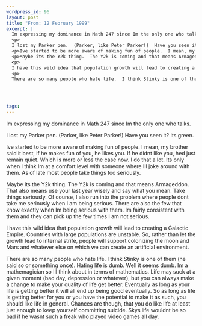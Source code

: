```yaml
--- 
wordpress_id: 96
layout: post
title: "From: 12 February 1999"
excerpt: |
  Im expressing my dominance in Math 247 since Im the only one who talks.
  <p>
  I lost my Parker pen.  (Parker, like Peter Parker!)  Have you seen it?  Its green.
  <p>Ive started to be more aware of making fun of people.  I mean, my brother said it best, if he makes fun of you, he likes you.  If he didnt like you, hed just remain quiet.  Which is more or less the case now.  I do that a lot.  Its only when I think Im at a comfort level with someone where Ill joke around with them.  As of late most people take things too seriously.
  <p>Maybe its the Y2k thing.  The Y2k is coming and that means Armageddon.  That also means use your last year wisely and say what you mean.  Take things seriously.  Of course, I also run into the problem where people dont take me seriously when I am being serious.  There are also the few that know exactly when Im being serious with them.  Im fairly consistent with them and they can pick up the few times I am not serious.
  <p>
  I have this wild idea that population growth will lead to creating a Galactic Empire.  Countries with large populations are unstable.  So, rather than let the growth lead to internal strife, people will support colonizing the moon and Mars and whatever else on which we can create an artificial environment.
  <p>
  There are so many people who hate life.  I think Stinky is one of them (he said so or something once).  Hating life is dumb.  Well it seems dumb.  Im a mathemagician so Ill think about in terms of mathematics.  Life may suck at a given moment (bad day, depression or whatever), but you can always make a change to make your quality of life get better.  Eventually as long as your life is getting better it will all end up being good eventually.  So as long as life is getting better for you or you have the potential to make it as such, you should like life in general.  Chances are though, that you do like life at least just enough to keep yourself committing suicide. Skys life wouldnt be so bad if he wasnt such a freak who played video games all day.
  
  


tags: 
---
```


Im expressing my dominance in Math 247 since Im the only one who talks.
<p>
I lost my Parker pen.  (Parker, like Peter Parker!)  Have you seen it?  Its green.
<p>Ive started to be more aware of making fun of people.  I mean, my brother said it best, if he makes fun of you, he likes you.  If he didnt like you, hed just remain quiet.  Which is more or less the case now.  I do that a lot.  Its only when I think Im at a comfort level with someone where Ill joke around with them.  As of late most people take things too seriously.
<p>Maybe its the Y2k thing.  The Y2k is coming and that means Armageddon.  That also means use your last year wisely and say what you mean.  Take things seriously.  Of course, I also run into the problem where people dont take me seriously when I am being serious.  There are also the few that know exactly when Im being serious with them.  Im fairly consistent with them and they can pick up the few times I am not serious.
<p>
I have this wild idea that population growth will lead to creating a Galactic Empire.  Countries with large populations are unstable.  So, rather than let the growth lead to internal strife, people will support colonizing the moon and Mars and whatever else on which we can create an artificial environment.
<p>
There are so many people who hate life.  I think Stinky is one of them (he said so or something once).  Hating life is dumb.  Well it seems dumb.  Im a mathemagician so Ill think about in terms of mathematics.  Life may suck at a given moment (bad day, depression or whatever), but you can always make a change to make your quality of life get better.  Eventually as long as your life is getting better it will all end up being good eventually.  So as long as life is getting better for you or you have the potential to make it as such, you should like life in general.  Chances are though, that you do like life at least just enough to keep yourself committing suicide. Skys life wouldnt be so bad if he wasnt such a freak who played video games all day.


